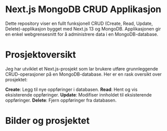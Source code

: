 # Next.js MongoDB CRUD Applikasjon
Dette repository viser en fullt funksjonell CRUD (Create, Read, Update, Delete)-applikasjon bygget med Next.js 13 og MongoDB. Applikasjonen gir en enkel webgrensesnitt for å administrere data i en MongoDB-database.

# Prosjektoversikt
Jeg har utviklet et Next.js-prosjekt som lar brukere utføre grunnleggende CRUD-operasjoner på en MongoDB-database. Her er en rask oversikt over prosjektet:

**Create**: Legg til nye oppføringer i databasen.
**Read**: Hent og vis eksisterende oppføringer.
**Update**: Modifiser innholdet til eksisterende oppføringer.
**Delete**: Fjern oppføringer fra databasen.

# Bilder og prosjektet

